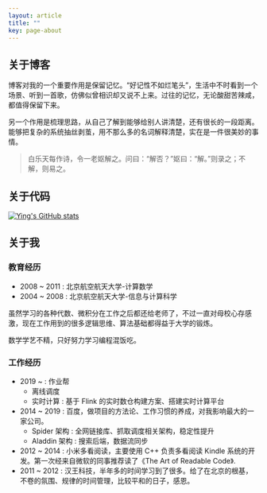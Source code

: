 ```yaml
---
layout: article
title: ""
key: page-about
---
```


## 关于博客

博客对我的一个重要作用是保留记忆。“好记性不如烂笔头”，生活中不时看到一个场景、听到一首歌，仿佛似曾相识却又说不上来。过往的记忆，无论酸甜苦辣咸，都值得保留下来。

另一个作用是梳理思路，从自己了解到能够给别人讲清楚，还有很长的一段距离。能够把复杂的系统抽丝剥茧，用不那么多的名词解释清楚，实在是一件很美妙的事情。

> 白乐天每作诗，令一老妪解之。问曰：“解否？”妪曰：“解。”则录之；不解，则易之。

## 关于代码

[![Ying's GitHub stats](https://github-readme-stats.vercel.app/api?username=izualzhy)](https://github.com/izualzhy)

## 关于我

### 教育经历

+ 2008 ~ 2011 : 北京航空航天大学-计算数学
+ 2004 ~ 2008 : 北京航空航天大学-信息与计算科学

虽然学习的各种代数、微积分在工作之后都还给老师了，不过一直对母校心存感激，现在工作用到的很多逻辑思维、算法基础都得益于大学的锻炼。

数学学艺不精，只好努力学习编程混饭吃。

### 工作经历

+ 2019 ~ : 作业帮
  + 离线调度 
  + 实时计算 : 基于 Flink 的实时数仓构建方案、搭建实时计算平台   
+ 2014 ~ 2019 : 百度，做项目的方法论、工作习惯的养成，对我影响最大的一家公司。
  + Spider 架构 : 全网链接库、抓取调度相关架构，稳定性提升
  + Aladdin 架构 : 搜索后端，数据流同步
+ 2012 ~ 2014 : 小米多看阅读，主要使用 C++ 负责多看阅读 Kindle 系统的开发。第一次经来自微软的同事推荐读了《The Art of Readable Code》.
+ 2011 ~ 2012 : 汉王科技，半年多的时间学习到了很多。给了在北京的根基，不卷的氛围、规律的时间管理，比较平和的日子，感恩。
